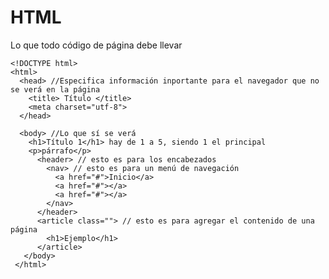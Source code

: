 # HTML

Lo que todo código de página debe llevar

    <!DOCTYPE html>
    <html>
      <head> //Especifica información inportante para el navegador que no se verá en la página
        <title> Título </title>
        <meta charset="utf-8">
      </head>

      <body> //Lo que sí se verá 
        <h1>Título 1</h1> hay de 1 a 5, siendo 1 el principal
        <p>párrafo</p>
          <header> // esto es para los encabezados
            <nav> // esto es para un menú de navegación
              <a href="#">Inicio</a>
              <a href="#"></a>
              <a href="#"></a>
            </nav>
          </header>
          <article class=""> // esto es para agregar el contenido de una página
            <h1>Ejemplo</h1>
          </article>
       </body>
     </html>
